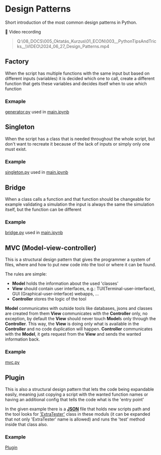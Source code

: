 # Design Patterns

Short introduction of the most common design patterns in Python.

🎥 Video recording

 > Q:\08_DOCS\005_Oktatás_Kurzus\01_ECON\003__PythonTipsAndTricks__\VIDEO\2024_06_27_Design_Patterns.mp4

## Factory
When the script has multiple functions with the same input but based on different inputs (variables) it is decided which one to call, create a different function that gets these variables and decides itself when to use which function

### Exmaple
[generator.py](generator.py) used in [main.ipynb](main.ipynb)

## Singleton
When the script has a class that is needed throughout the whole script, but don't want to recreate it because of the lack of inputs or simply only one must exist.

### Example
[singleton.py](singleton.py) used in [main.ipynb](main.ipynb)

## Bridge
When a class calls a function and that function should be changeable for example validating a simulation the input is always the same the simulation itself, but the function can be different

### Example
[bridge.py](bridge.py) used in [main.ipynb](main.ipynb)

## MVC (Model-view-controller)
This is a structural design pattern that gives the programmer a system of files, where and how to put new code into the tool or where it can be found.<br>

The rules are simple:
- **Model** holds the information about the used 'classes'
- **View** should contain user interfaces, e.g.: TUI(Terminal-user-interface), GUI (Graphical-user-interface) webapps, ...
- **Controller** stores the logic of the tool

**Model** communicates with outside tools like databases, jsons and classes are created from them
**View** communicates with the **Controller** only, no exception, by default the **View** should never touch **Model**s only through the **Controller**. This way, the **View** is doing only what is available in the **Controller** and no code duplication will happen.
**Controller** communicates with the **Model**, it gets request from the **View** and sends the wanted information back.

### Example
[mvc.py](mvc.py)

## Plugin
This is also a structural design pattern that lets the code being expandable easily, meaning just copying a script with the wanted function names or having an additional config that tells the code what is the 'entry point'

In the given example there is a [**JSON**](plugin/plugin.json) file that holds new scripts path and the tool looks for ['ExtraTester'](plugin/plugs/extra.py) class in these moduls (it can be expanded that not only 'ExtraTester' name is allowed) and runs the 'test' method inside that class also.

### Example
[Plugin](plugin/plugin.py)
